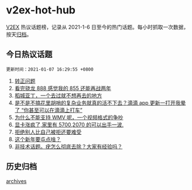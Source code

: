 # v2ex-hot-hub

[V2EX](https://www.v2ex.com/) 热议话题榜，记录从 2021-1-6 日至今的热门话题。每小时抓取一次数据，按天[归档](./archives)。

## 今日热议话题

```更新时间：2021-01-07 16:29:55 +0800```

1. [转正问题](https://www.v2ex.com/t/742412)
1. [看完骁龙 888 感觉我的 855 还能再战两年](https://www.v2ex.com/t/742386)
1. [稻城亚丁，一个去过就不想再去的地方](https://www.v2ex.com/t/742310)
1. [是不是不搞花里胡哨的复杂业务就真的活不下去？滴滴 app 更新一打开我晕了 “你甚至可以在滴滴上打车”](https://www.v2ex.com/t/742521)
1. [为什么不能支持 WMV 呢，一个视频格式的争吵](https://www.v2ex.com/t/742438)
1. [显卡涨疯了,家里有 5700,2070 的可以出手一波.](https://www.v2ex.com/t/742427)
1. [拒绝别人比自己被拒还要难受](https://www.v2ex.com/t/742373)
1. [这个新年要屯点啥？](https://www.v2ex.com/t/742380)
1. [非技术话题。疣怎么彻底去除？大家有经验吗？](https://www.v2ex.com/t/742496)


## 历史归档

[archives](./archives)
